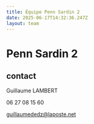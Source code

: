 ```yaml
---
title: Équipe Penn Sardin 2
date: 2025-06-17T14:32:36.247Z
layout: team
---
```


# Penn Sardin 2



## contact 

Guillaume LAMBERT

06 27 08 15 60

guillaumededz@laposte.net

